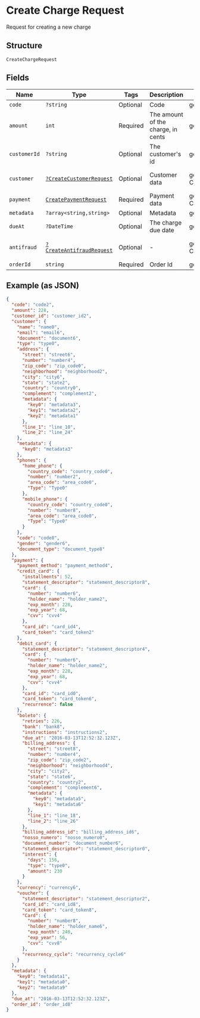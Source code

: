 
# Create Charge Request

Request for creating a new charge

## Structure

`CreateChargeRequest`

## Fields

| Name | Type | Tags | Description | Getter | Setter |
|  --- | --- | --- | --- | --- | --- |
| `code` | `?string` | Optional | Code | getCode(): ?string | setCode(?string code): void |
| `amount` | `int` | Required | The amount of the charge, in cents | getAmount(): int | setAmount(int amount): void |
| `customerId` | `?string` | Optional | The customer's id | getCustomerId(): ?string | setCustomerId(?string customerId): void |
| `customer` | [`?CreateCustomerRequest`](../../doc/models/create-customer-request.md) | Optional | Customer data | getCustomer(): ?CreateCustomerRequest | setCustomer(?CreateCustomerRequest customer): void |
| `payment` | [`CreatePaymentRequest`](../../doc/models/create-payment-request.md) | Required | Payment data | getPayment(): CreatePaymentRequest | setPayment(CreatePaymentRequest payment): void |
| `metadata` | `?array<string,string>` | Optional | Metadata | getMetadata(): ?array | setMetadata(?array metadata): void |
| `dueAt` | `?DateTime` | Optional | The charge due date | getDueAt(): ?\DateTime | setDueAt(?\DateTime dueAt): void |
| `antifraud` | [`?CreateAntifraudRequest`](../../doc/models/create-antifraud-request.md) | Optional | - | getAntifraud(): ?CreateAntifraudRequest | setAntifraud(?CreateAntifraudRequest antifraud): void |
| `orderId` | `string` | Required | Order Id | getOrderId(): string | setOrderId(string orderId): void |

## Example (as JSON)

```json
{
  "code": "code2",
  "amount": 228,
  "customer_id": "customer_id2",
  "customer": {
    "name": "name0",
    "email": "email6",
    "document": "document6",
    "type": "type0",
    "address": {
      "street": "street6",
      "number": "number4",
      "zip_code": "zip_code0",
      "neighborhood": "neighborhood2",
      "city": "city6",
      "state": "state2",
      "country": "country0",
      "complement": "complement2",
      "metadata": {
        "key0": "metadata3",
        "key1": "metadata2",
        "key2": "metadata1"
      },
      "line_1": "line_10",
      "line_2": "line_24"
    },
    "metadata": {
      "key0": "metadata3"
    },
    "phones": {
      "home_phone": {
        "country_code": "country_code0",
        "number": "number2",
        "area_code": "area_code0",
        "Type": "Type0"
      },
      "mobile_phone": {
        "country_code": "country_code0",
        "number": "number8",
        "area_code": "area_code0",
        "Type": "Type0"
      }
    },
    "code": "code8",
    "gender": "gender6",
    "document_type": "document_type8"
  },
  "payment": {
    "payment_method": "payment_method4",
    "credit_card": {
      "installments": 52,
      "statement_descriptor": "statement_descriptor8",
      "card": {
        "number": "number6",
        "holder_name": "holder_name2",
        "exp_month": 228,
        "exp_year": 68,
        "cvv": "cvv4"
      },
      "card_id": "card_id4",
      "card_token": "card_token2"
    },
    "debit_card": {
      "statement_descriptor": "statement_descriptor4",
      "card": {
        "number": "number6",
        "holder_name": "holder_name2",
        "exp_month": 228,
        "exp_year": 68,
        "cvv": "cvv4"
      },
      "card_id": "card_id0",
      "card_token": "card_token6",
      "recurrence": false
    },
    "boleto": {
      "retries": 226,
      "bank": "bank8",
      "instructions": "instructions2",
      "due_at": "2016-03-13T12:52:32.123Z",
      "billing_address": {
        "street": "street8",
        "number": "number4",
        "zip_code": "zip_code2",
        "neighborhood": "neighborhood4",
        "city": "city2",
        "state": "state6",
        "country": "country2",
        "complement": "complement6",
        "metadata": {
          "key0": "metadata5",
          "key1": "metadata6"
        },
        "line_1": "line_18",
        "line_2": "line_26"
      },
      "billing_address_id": "billing_address_id6",
      "nosso_numero": "nosso_numero0",
      "document_number": "document_number6",
      "statement_descriptor": "statement_descriptor0",
      "interest": {
        "days": 156,
        "type": "type0",
        "amount": 230
      }
    },
    "currency": "currency6",
    "voucher": {
      "statement_descriptor": "statement_descriptor2",
      "card_id": "card_id8",
      "card_token": "card_token8",
      "Card": {
        "number": "number8",
        "holder_name": "holder_name6",
        "exp_month": 240,
        "exp_year": 56,
        "cvv": "cvv8"
      },
      "recurrency_cycle": "recurrency_cycle6"
    }
  },
  "metadata": {
    "key0": "metadata1",
    "key1": "metadata0",
    "key2": "metadata9"
  },
  "due_at": "2016-03-13T12:52:32.123Z",
  "order_id": "order_id8"
}
```

